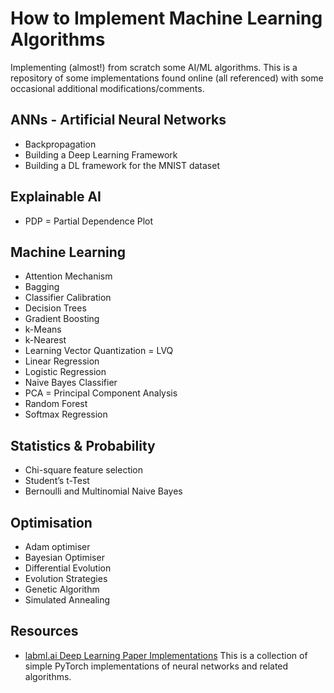 # How to Implement Machine Learning Algorithms
Implementing (almost!) from scratch some AI/ML algorithms. This is a repository of some implementations found online (all referenced) with some occasional additional modifications/comments.

## ANNs - Artificial Neural Networks
- Backpropagation
- Building a Deep Learning Framework
- Building a DL framework for the MNIST dataset

## Explainable AI
- PDP = Partial Dependence Plot

## Machine Learning
- Attention Mechanism
- Bagging
- Classifier Calibration
- Decision Trees
- Gradient Boosting
- k-Means
- k-Nearest
- Learning Vector Quantization = LVQ
- Linear Regression
- Logistic Regression
- Naive Bayes Classifier
- PCA = Principal Component Analysis
- Random Forest
- Softmax Regression

## Statistics & Probability
- Chi-square feature selection
- Student’s t-Test
- Bernoulli and Multinomial Naive Bayes

## Optimisation
- Adam optimiser
- Bayesian Optimiser
- Differential Evolution
- Evolution Strategies
- Genetic Algorithm
- Simulated Annealing

## Resources
- [labml.ai Deep Learning Paper Implementations](https://github.com/labmlai/annotated_deep_learning_paper_implementations) This is a collection of simple PyTorch implementations of neural networks and related algorithms.

